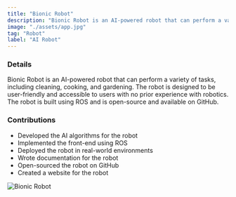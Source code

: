```yaml
---
title: "Bionic Robot"
description: "Bionic Robot is an AI-powered robot that can perform a variety of tasks, including cleaning, cooking, and gardening. The robot is designed to be user-friendly and accessible to users with no prior experience with robotics. The robot is built using ROS and is open-source and available on GitHub."
image: "./assets/app.jpg"
tag: "Robot"
label: "AI Robot"
---
```


### Details

Bionic Robot is an AI-powered robot that can perform a variety of tasks, including cleaning, cooking, and gardening. The robot is designed to be user-friendly and accessible to users with no prior experience with robotics. The robot is built using ROS and is open-source and available on GitHub.

### Contributions

- Developed the AI algorithms for the robot
- Implemented the front-end using ROS
- Deployed the robot in real-world environments
- Wrote documentation for the robot
- Open-sourced the robot on GitHub
- Created a website for the robot

![Bionic Robot](https://images.unsplash.com/photo-1677442136019-21780ecad995?q=80&w=2232&auto=format&fit=crop&ixlib=rb-4.0.3&ixid=M3wxMjA3fDB8MHxwaG90by1wYWdlfHx8fGVufDB8fHx8fA%3D%3D)
